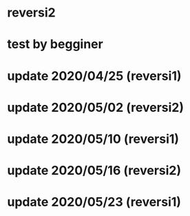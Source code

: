 # reversi2
# test by begginer
# update 2020/04/25 (reversi1)
# update 2020/05/02 (reversi2)
# update 2020/05/10 (reversi1)
# update 2020/05/16 (reversi2)
# update 2020/05/23 (reversi1)
